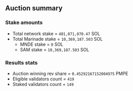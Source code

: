 ## Auction summary

### Stake amounts
- Total network stake = `401,071,070.47` SOL
- Total Marinade stake = `10,369,187.503` SOL
  - MNDE stake = `0` SOL
  - SAM stake = `10,369,187.503` SOL

### Results stats
- Auction winning rev share = `0.45292167152004975` PMPE
- Eligible validators count = `419`
- Staked validators count = `149`
